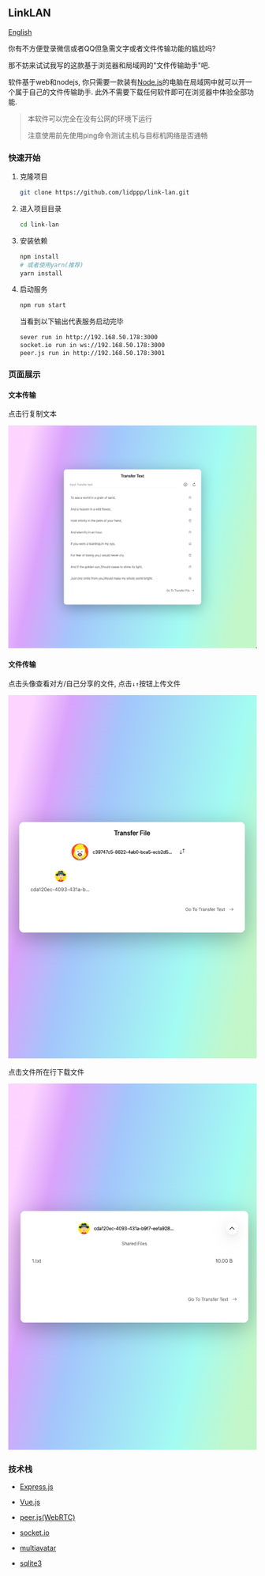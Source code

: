 ## LinkLAN

[English](./README.md)

你有不方便登录微信或者QQ但急需文字或者文件传输功能的尴尬吗?

那不妨来试试我写的这款基于浏览器和局域网的"文件传输助手"吧.

软件基于web和nodejs, 你只需要一款装有[Node.js](https://nodejs.org/)的电脑在局域网中就可以开一个属于自己的文件传输助手. 此外不需要下载任何软件即可在浏览器中体验全部功能.

> 本软件可以完全在没有公网的环境下运行
>
> 注意使用前先使用ping命令测试主机与目标机网络是否通畅

### 快速开始

1. 克隆项目

   ```bash
   git clone https://github.com/lidppp/link-lan.git
   ```

2. 进入项目目录

   ```bash
   cd link-lan
   ```

3. 安装依赖

   ```bash
   npm install
   # 或者使用yarn(推荐)
   yarn install
   ```

4. 启动服务

   ```bash
   npm run start
   ```

   当看到以下输出代表服务启动完毕

   ```text
   sever run in http://192.168.50.178:3000
   socket.io run in ws://192.168.50.178:3000
   peer.js run in http://192.168.50.178:3001
   ```

### 页面展示

#### 文本传输

点击行复制文本

![assets/image-20240327181125615](./assets/image-20240327181125615.png)

#### 文件传输

点击头像查看对方/自己分享的文件, 点击`↓↑`按钮上传文件

![assets/image-20240327181240359](./assets/image-20240327181240359.png)

点击文件所在行下载文件

![assets/image-20240327181306599](./assets/image-20240327181306599.png)

### 技术栈

- [Express.js](https://expressjs.com/)
- [Vue.js](https://vuejs.org/)
- [peer.js(WebRTC)](https://peerjs.com/)
- [socket.io](https://socket.io/)
- [multiavatar](https://multiavatar.com/)

- [sqlite3](https://github.com/TryGhost/node-sqlite3)

